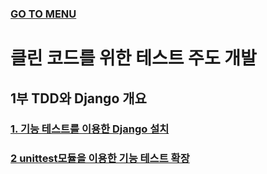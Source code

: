 ### [GO TO MENU](../../README.md)

# 클린 코드를 위한 테스트 주도 개발

## 1부 TDD와 Django 개요
### [1. 기능 테스트를 이용한 Django 설치](./chapter1/README.md)
### [2 unittest모듈을 이용한 기능 테스트 확장](./chapter2/README.md)